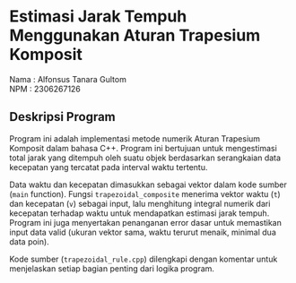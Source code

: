 
# Estimasi Jarak Tempuh Menggunakan Aturan Trapesium Komposit

Nama : Alfonsus Tanara Gultom  
NPM : 2306267126


## Deskripsi Program
Program ini adalah implementasi metode numerik Aturan Trapesium Komposit dalam bahasa C++. Program ini bertujuan untuk mengestimasi total jarak yang ditempuh oleh suatu objek berdasarkan serangkaian data kecepatan yang tercatat pada interval waktu tertentu.

Data waktu dan kecepatan dimasukkan sebagai vektor dalam kode sumber (`main` function). Fungsi `trapezoidal_composite` menerima vektor waktu (`t`) dan kecepatan (`v`) sebagai input, lalu menghitung integral numerik dari kecepatan terhadap waktu untuk mendapatkan estimasi jarak tempuh. Program ini juga menyertakan penanganan error dasar untuk memastikan input data valid (ukuran vektor sama, waktu terurut menaik, minimal dua data poin).

Kode sumber (`trapezoidal_rule.cpp`) dilengkapi dengan komentar untuk menjelaskan setiap bagian penting dari logika program.
